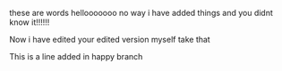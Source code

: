 these are words hellooooooo no way i have added things and you didnt know it!!!!!!


Now i have edited your edited version myself take that


This is a line added in happy branch
